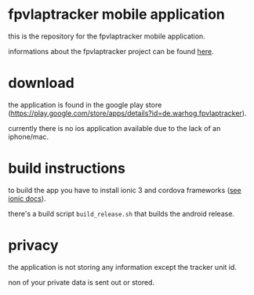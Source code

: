 # fpvlaptracker mobile application
this is the repository for the fpvlaptracker mobile application.

informations about the fpvlaptracker project can be found [here](https://github.com/warhog/fpvlaptracker).

# download
the application is found in the google play store (https://play.google.com/store/apps/details?id=de.warhog.fpvlaptracker).

currently there is no ios application available due to the lack of an iphone/mac.

# build instructions
to build the app you have to install ionic 3 and cordova frameworks ([see ionic docs](http://ionicframework.com/docs/intro/installation/)).

there's a build script `build_release.sh` that builds the android release.

# privacy
the application is not storing any information except the tracker unit id.

non of your private data is sent out or stored.
